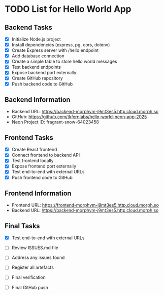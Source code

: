 # TODO List for Hello World App

## Backend Tasks
- [x] Initialize Node.js project
- [x] Install dependencies (express, pg, cors, dotenv)
- [x] Create Express server with /hello endpoint
- [x] Add database connection
- [x] Create a simple table to store hello world messages
- [x] Test backend endpoints
- [x] Expose backend port externally
- [x] Create GitHub repository
- [x] Push backend code to GitHub

## Backend Information
- Backend URL: https://backend-morphvm-j9mt3es5.http.cloud.morph.so
- GitHub: https://github.com/tkfernlabs/hello-world-neon-app-2025
- Neon Project ID: fragrant-snow-64023458

## Frontend Tasks
- [x] Create React frontend
- [x] Connect frontend to backend API
- [x] Test frontend locally
- [x] Expose frontend port externally
- [x] Test end-to-end with external URLs
- [x] Push frontend code to GitHub

## Frontend Information
- Frontend URL: https://frontend-morphvm-j9mt3es5.http.cloud.morph.so
- Backend URL: https://backend-morphvm-j9mt3es5.http.cloud.morph.so

## Final Tasks
- [x] Test end-to-end with external URLs
- [ ] Review ISSUES.md file
- [ ] Address any issues found
- [ ] Register all artefacts
- [ ] Final verification
- [ ] Final GitHub push

